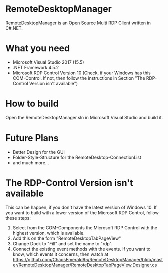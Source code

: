 # RemoteDesktopManager
RemoteDesktopManager is an Open Source Multi RDP Client written in C#.NET.

# What you need
- Microsoft Visual Studio 2017 (15.5)
- .NET Framework 4.5.2
- Microsoft RDP Control Version 10 (Check, if your Windows has this COM-Control. If not, then follow the instructions in Section "The RDP-Control Version isn't available")

# How to build
Open the RemoteDesktopManager.sln in Microsoft Visual Studio and build it.

# Future Plans
- Better Design for the GUI
- Folder-Style-Structure for the RemoteDesktop-ConnectionList
- and much more...

# The RDP-Control Version isn't available
This can be happen, if you don't have the latest version of Windows 10. If you want to build with a lower version of the Microsoft RDP Control, follow these steps:
1. Select from the COM-Components the Microsoft RDP Control with the highest version, which is available.
2. Add this on the form "RemoteDesktopTabPageView" 
3. Change Dock to "Fill" and set the name to "rdp".
4. Connect the existing event methods with the events. If you want to know, which events it concerns, then watch at https://github.com/ChaosEmerald95/RemoteDesktopManager/blob/master/RemoteDesktopManager/RemoteDesktopTabPageView.Designer.cs
